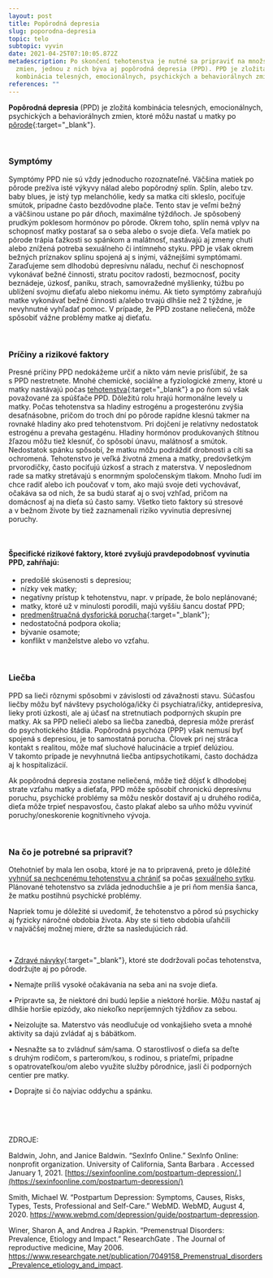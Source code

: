 ```yaml
---
layout: post
title: Popôrodná depresia
slug: poporodna-depresia
topic: telo
subtopic: vyvin
date: 2021-04-25T07:10:05.872Z
metadescription: Po skončení tehotenstva je nutné sa pripraviť na množstvo
  zmien, jednou z nich býva aj popôrodná depresia (PPD). PPD je zložitá
  kombinácia telesných, emocionálnych, psychických a behaviorálnych zmien.
references: ""
---
```

**Popôrodná depresia** (PPD) je zložitá kombinácia telesných, emocionálnych, psychických a behaviorálnych zmien, ktoré môžu nastať u matky po [pôrode](/porod/){:target="_blank"}.

<br>

### Symptómy

Symptómy PPD nie sú vždy jednoducho rozoznateľné. Väčšina matiek po pôrode prežíva isté výkyvy nálad alebo popôrodný splín. Splín, alebo tzv. baby blues, je istý typ melanchólie, kedy sa matka cíti skleslo, pociťuje smútok, prípadne často bezdôvodne plače. Tento stav je veľmi bežný a väčšinou ustane po pár dňoch, maximálne týždňoch. Je spôsobený prudkým poklesom hormónov po pôrode. Okrem toho, splín nemá vplyv na schopnosť matky postarať sa o seba alebo o svoje dieťa. Veľa matiek po pôrode trápia ťažkosti so spánkom a malátnosť, nastávajú aj zmeny chuti alebo znížená potreba sexuálneho či intímneho styku. PPD je však okrem bežných príznakov splínu spojená aj s inými, vážnejšími symptómami. Zaraďujeme sem dlhodobú depresívnu náladu, nechuť či neschopnosť vykonávať bežné činnosti, stratu pocitov radosti, bezmocnosť, pocity beznádeje, úzkosť, paniku, strach, samovražedné myšlienky, túžbu po ublížení svojmu dieťaťu alebo niekomu inému. Ak tieto symptómy zabraňujú matke vykonávať bežné činnosti a/alebo trvajú dlhšie než 2 týždne, je nevyhnutné vyhľadať pomoc. V prípade, že PPD zostane neliečená, môže spôsobiť vážne problémy matke aj dieťaťu. 

<br>

### Príčiny a rizikové faktory

Presné príčiny PPD nedokážeme určiť a nikto vám nevie prisľúbiť, že sa s PPD nestretnete. Mnohé chemické, sociálne a fyziologické zmeny, ktoré u matky nastávajú počas [tehotenstva](/vyvinove-fazy-plodu-a-tehotenstvo/){:target="_blank"} a po ňom sú však považované za spúšťače PPD. Dôležitú rolu hrajú hormonálne levely u matky. Počas tehotenstva sa hladiny estrogénu a progesterónu zvýšia desaťnásobne, pričom do troch dní po pôrode rapídne klesnú takmer na rovnaké hladiny ako pred tehotenstvom. Pri dojčení je relatívny nedostatok estrogénu a prevaha gestagénu. Hladiny hormónov produkovaných štítnou žľazou môžu tiež klesnúť, čo spôsobí únavu, malátnosť a smútok. Nedostatok spánku spôsobí, že matku môžu podráždiť drobnosti a cíti sa ochromená. Tehotenstvo je veľká životná zmena a matky, predovšetkým prvorodičky, často pociťujú úzkosť a strach z materstva. V neposlednom rade sa matky stretávajú s enormným spoločenským tlakom. Mnoho ľudí im chce radiť alebo ich poučovať v tom, ako majú svoje deti vychovávať, očakáva sa od nich, že sa budú starať aj o svoj vzhľad, pričom na domácnosť aj na dieťa sú často samy. Všetko tieto faktory sú stresové a v bežnom živote by tiež zaznamenali riziko vyvinutia depresívnej poruchy. 

<br>

#### Špecifické rizikové faktory, ktoré zvyšujú pravdepodobnosť vyvinutia PPD, zahŕňajú:

* predošlé skúsenosti s depresiou;
* nízky vek matky;
* negatívny prístup k tehotenstvu, napr. v prípade, že bolo neplánované;
* matky, ktoré už v minulosti porodili, majú vyššiu šancu dostať PPD;
* [predmenštruačná dysforická porucha](/predmenstruacny-syndrom-pms-a-predmenstruacna-dysforicka-porucha-pmdd/){:target="_blank"};
* nedostatočná podpora okolia;
* bývanie osamote;
* konflikt v manželstve alebo vo vzťahu.

<br>

### Liečba

PPD sa lieči rôznymi spôsobmi v závislosti od závažnosti stavu. Súčasťou liečby môžu byť návštevy psychológa/ičky či psychiatra/ičky, antidepresíva, lieky proti úzkosti, ale aj účasť na stretnutiach podporných skupín pre matky. Ak sa PPD nelieči alebo sa liečba zanedbá, depresia môže prerásť do psychotického štádia. Popôrodná psychóza (PPP) však nemusí byť spojená s depresiou, je to samostatná porucha. Človek pri nej stráca kontakt s realitou, môže mať sluchové halucinácie a trpieť delúziou. V takomto prípade je nevyhnutná liečba antipsychotikami, často dochádza aj k hospitalizácií.

Ak popôrodná depresia zostane neliečená, môže tiež dôjsť k dlhodobej strate vzťahu matky a dieťaťa, PPD môže spôsobiť chronickú depresívnu poruchu, psychické problémy sa môžu neskôr dostaviť aj u druhého rodiča, dieťa môže trpieť nespavosťou, často plakať alebo sa uňho môžu vyvinúť poruchy/oneskorenie kognitívneho vývoja.

<br>

### Na čo je potrebné sa pripraviť?

<div class='f-telo box-post'>

Otehotnieť by mala len osoba, ktoré je na to pripravená, preto je dôležité <a href="/ako-sa-chranit-proti-nezelanemu-tehotenstvu-a-prenosu-ppi">vyhnúť sa nechcenému tehotenstvu a chrániť</a> sa počas <a href="/sexualne-aktivity">sexuálneho sytku</a>. Plánované tehotenstvo sa zvláda jednoduchšie a je pri ňom menšia šanca, že matku postihnú psychické problémy. 

</div>

Napriek tomu je dôležité si uvedomiť, že tehotenstvo a pôrod sú psychicky aj fyzicky náročné obdobia života. Aby ste si tieto obdobia uľahčili v najväčšej možnej miere, držte sa nasledujúcich rád.

<br>

• [Zdravé návyky](/zdrave-navyky-pocas-tehotenstva/){:target="_blank"}, ktoré ste dodržovali počas tehotenstva, dodržujte aj po pôrode. <br>

• Nemajte príliš vysoké očakávania na seba ani na svoje dieťa. <br>

• Pripravte sa, že niektoré dni budú lepšie a niektoré horšie. Môžu nastať aj dlhšie horšie epizódy, ako niekoľko nepríjemných týždňov za sebou. <br>

• Neizolujte sa. Materstvo vás neodlučuje od vonkajšieho sveta a mnohé aktivity sa dajú zvládať aj s bábätkom. <br>

• Nesnažte sa to zvládnuť sám/sama. O starostlivosť o dieťa sa deľte s druhým rodičom, s parterom/kou, s rodinou, s priateľmi, prípadne s opatrovateľkou/om alebo využite služby pôrodnice, jaslí či podporných centier pre matky. <br>

• Doprajte si čo najviac oddychu a spánku. <br>

<br>

<br>

<br>

<p class="important-text">ZDROJE:</p>

Baldwin, John, and Janice Baldwin. “SexInfo Online.” SexInfo Online: nonprofit organization. University of California, Santa Barbara . Accessed January 1, 2021. [https://sexinfoonline.com/postpartum-depression/.](https://sexinfoonline.com/postpartum-depression/)

Smith, Michael W. “Postpartum Depression: Symptoms, Causes, Risks, Types, Tests, Professional and Self-Care.” WebMD. WebMD, August 4, 2020. <https://www.webmd.com/depression/guide/postpartum-depression>.

Winer, Sharon A, and Andrea J Rapkin. “Premenstrual Disorders: Prevalence, Etiology and Impact.” ResearchGate . The Journal of reproductive medicine, May 2006. <https://www.researchgate.net/publication/7049158_Premenstrual_disorders_Prevalence_etiology_and_impact>.